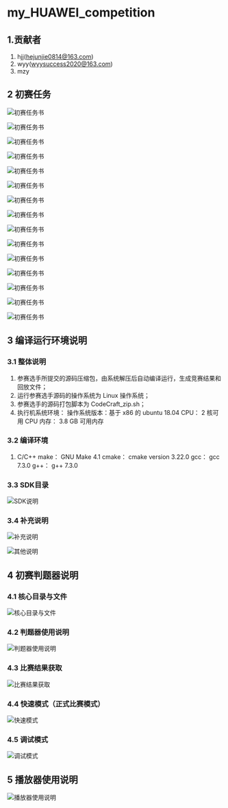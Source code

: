 # my_HUAWEI_competition

## 1.贡献者

1. hjj(hejunjie0814@163.com)
2. wyy(wyysuccess2020@163.com)
3. mzy

## 2 初赛任务

![初赛任务书](./resources/images/problem_book_Page1.png)

![初赛任务书](./resources/images/problem_book_Page2.png)

![初赛任务书](./resources/images/problem_book_Page3.png)

![初赛任务书](./resources/images/problem_book_Page4.png)

![初赛任务书](./resources/images/problem_book_Page5.png)

![初赛任务书](./resources/images/problem_book_Page6.png)

![初赛任务书](./resources/images/problem_book_Page7.png)

![初赛任务书](./resources/images/problem_book_Page8.png)

![初赛任务书](./resources/images/problem_book_Page9.png)

![初赛任务书](./resources/images/problem_book_Page10.png)

![初赛任务书](./resources/images/problem_book_Page11.png)

![初赛任务书](./resources/images/problem_book_Page12.png)

![初赛任务书](./resources/images/problem_book_Page13.png)

![初赛任务书](./resources/images/problem_book_Page14.png)


![初赛任务书](./resources/images/problem_book_Page15.png)

## 3 编译运行环境说明

### 3.1 整体说明

1. 参赛选手所提交的源码压缩包，由系统解压后自动编译运行，生成竞赛结果和回放文件；
2. 运行参赛选手源码的操作系统为 Linux 操作系统；
3. 参赛选手的源码打包脚本为 CodeCraft_zip.sh；
4. 执行机系统环境：
    操作系统版本：基于 x86 的 ubuntu 18.04
    CPU： 2 核可用 CPU
    内存： 3.8 GB 可用内存

### 3.2 编译环境

1. C/C++
    make： GNU Make 4.1
    cmake： cmake version 3.22.0
    gcc： gcc 7.3.0
    g++： g++ 7.3.0

### 3.3 SDK目录

![SDK说明](./resources/images/cpp_1.jpg)

### 3.4 补充说明

![补充说明](./resources/images/cpp_2.jpg)

![其他说明](./resources/images/cpp_3.png)

## 4 初赛判题器说明

### 4.1 核心目录与文件

![核心目录与文件](./resources/images/cpp_4.png)

### 4.2 判题器使用说明

![判题器使用说明](./resources/images/cpp_5.png)

### 4.3 比赛结果获取

![比赛结果获取](./resources/images/cpp_6.png)

### 4.4 快速模式（正式比赛模式）

![快速模式](./resources/images/cpp_7.jpg)

### 4.5 调试模式

![调试模式](./resources/images/cpp_8.png)

## 5 播放器使用说明

![播放器使用说明](./resources/images/cpp_10.png)

